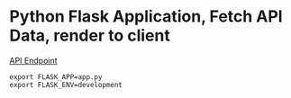 # Python Flask Application, Fetch API Data, render to client

[API Endpoint](https://partnull.github.io/pizzapy/api.json)

```shell
export FLASK_APP=app.py
export FLASK_ENV=development
```
